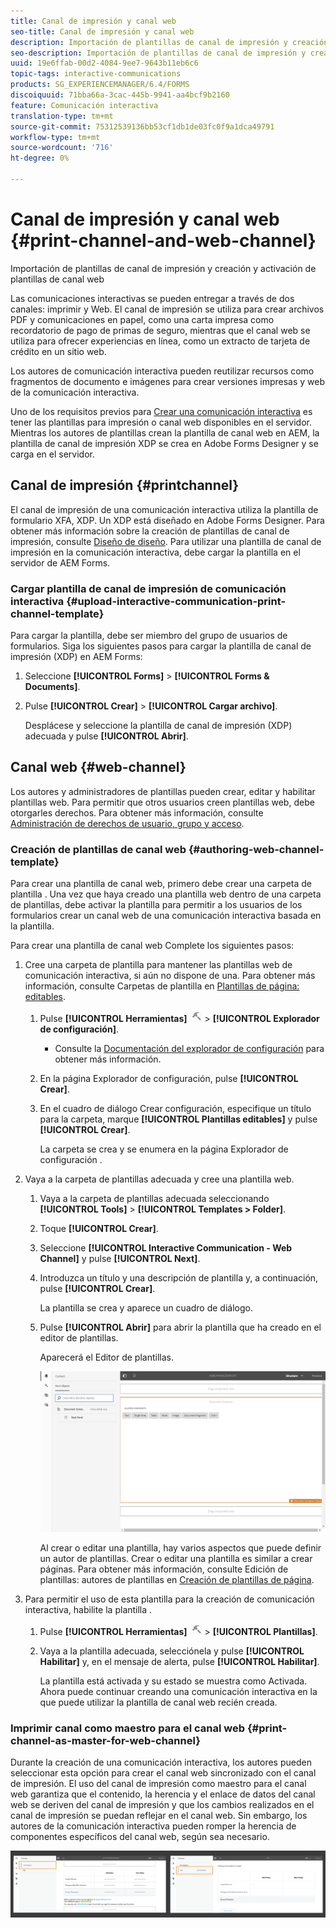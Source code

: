 ```yaml
---
title: Canal de impresión y canal web
seo-title: Canal de impresión y canal web
description: Importación de plantillas de canal de impresión y creación y activación de plantillas de canal web
seo-description: Importación de plantillas de canal de impresión y creación y activación de plantillas de canal web
uuid: 19e6ffab-00d2-4084-9ee7-9643b11eb6c6
topic-tags: interactive-communications
products: SG_EXPERIENCEMANAGER/6.4/FORMS
discoiquuid: 71bba66a-3cac-445b-9941-aa4bcf9b2160
feature: Comunicación interactiva
translation-type: tm+mt
source-git-commit: 75312539136bb53cf1db1de03fc0f9a1dca49791
workflow-type: tm+mt
source-wordcount: '716'
ht-degree: 0%

---
```



# Canal de impresión y canal web {#print-channel-and-web-channel}

Importación de plantillas de canal de impresión y creación y activación de plantillas de canal web

Las comunicaciones interactivas se pueden entregar a través de dos canales: imprimir y Web. El canal de impresión se utiliza para crear archivos PDF y comunicaciones en papel, como una carta impresa como recordatorio de pago de primas de seguro, mientras que el canal web se utiliza para ofrecer experiencias en línea, como un extracto de tarjeta de crédito en un sitio web.

Los autores de comunicación interactiva pueden reutilizar recursos como fragmentos de documento e imágenes para crear versiones impresas y web de la comunicación interactiva.

Uno de los requisitos previos para [Crear una comunicación interactiva](/help/forms/using/create-interactive-communication.md) es tener las plantillas para impresión o canal web disponibles en el servidor. Mientras los autores de plantillas crean la plantilla de canal web en AEM, la plantilla de canal de impresión XDP se crea en Adobe Forms Designer y se carga en el servidor.

## Canal de impresión {#printchannel}

El canal de impresión de una comunicación interactiva utiliza la plantilla de formulario XFA, XDP. Un XDP está diseñado en Adobe Forms Designer. Para obtener más información sobre la creación de plantillas de canal de impresión, consulte [Diseño de diseño](/help/forms/using/layout-design-details.md). Para utilizar una plantilla de canal de impresión en la comunicación interactiva, debe cargar la plantilla en el servidor de AEM Forms.

### Cargar plantilla de canal de impresión de comunicación interactiva {#upload-interactive-communication-print-channel-template}

Para cargar la plantilla, debe ser miembro del grupo de usuarios de formularios. Siga los siguientes pasos para cargar la plantilla de canal de impresión (XDP) en AEM Forms:

1. Seleccione **[!UICONTROL Forms]** > **[!UICONTROL Forms &amp; Documents]**.

1. Pulse **[!UICONTROL Crear]** > **[!UICONTROL Cargar archivo]**.

   Desplácese y seleccione la plantilla de canal de impresión (XDP) adecuada y pulse **[!UICONTROL Abrir]**.

## Canal web {#web-channel}

Los autores y administradores de plantillas pueden crear, editar y habilitar plantillas web. Para permitir que otros usuarios creen plantillas web, debe otorgarles derechos. Para obtener más información, consulte [Administración de derechos de usuario, grupo y acceso](/help/sites-administering/user-group-ac-admin.md).

### Creación de plantillas de canal web {#authoring-web-channel-template}

Para crear una plantilla de canal web, primero debe crear una carpeta de plantilla . Una vez que haya creado una plantilla web dentro de una carpeta de plantillas, debe activar la plantilla para permitir a los usuarios de los formularios crear un canal web de una comunicación interactiva basada en la plantilla.

Para crear una plantilla de canal web Complete los siguientes pasos:

1. Cree una carpeta de plantilla para mantener las plantillas web de comunicación interactiva, si aún no dispone de una. Para obtener más información, consulte Carpetas de plantilla en [Plantillas de página: editables](/help/sites-developing/page-templates-editable.md).

   1. Pulse **[!UICONTROL Herramientas]** ![herramientas-1](assets/tools-1.png) > **[!UICONTROL Explorador de configuración]**.
      * Consulte la [Documentación del explorador de configuración](/help/sites-administering/configurations.md) para obtener más información.
   1. En la página Explorador de configuración, pulse **[!UICONTROL Crear]**.
   1. En el cuadro de diálogo Crear configuración, especifique un título para la carpeta, marque **[!UICONTROL Plantillas editables]** y pulse **[!UICONTROL Crear]**.

      La carpeta se crea y se enumera en la página Explorador de configuración .

1. Vaya a la carpeta de plantillas adecuada y cree una plantilla web.

   1. Vaya a la carpeta de plantillas adecuada seleccionando **[!UICONTROL Tools]** > **[!UICONTROL Templates > Folder]**.
   1. Toque **[!UICONTROL Crear]**.
   1. Seleccione **[!UICONTROL Interactive Communication - Web Channel]** y pulse **[!UICONTROL Next]**.
   1. Introduzca un título y una descripción de plantilla y, a continuación, pulse **[!UICONTROL Crear]**.

      La plantilla se crea y aparece un cuadro de diálogo.

   1. Pulse **[!UICONTROL Abrir]** para abrir la plantilla que ha creado en el editor de plantillas.

      Aparecerá el Editor de plantillas.

      ![webchanneltemplate](assets/webchanneltemplate.png)

      Al crear o editar una plantilla, hay varios aspectos que puede definir un autor de plantillas. Crear o editar una plantilla es similar a crear páginas. Para obtener más información, consulte Edición de plantillas: autores de plantillas en [Creación de plantillas de página](/help/sites-authoring/templates.md).

1. Para permitir el uso de esta plantilla para la creación de comunicación interactiva, habilite la plantilla .

   1. Pulse **[!UICONTROL Herramientas]** ![herramientas-1](assets/tools-1.png) > **[!UICONTROL Plantillas]**.
   1. Vaya a la plantilla adecuada, selecciónela y pulse **[!UICONTROL Habilitar]** y, en el mensaje de alerta, pulse **[!UICONTROL Habilitar]**.

      La plantilla está activada y su estado se muestra como Activada. Ahora puede continuar creando una comunicación interactiva en la que puede utilizar la plantilla de canal web recién creada.

### Imprimir canal como maestro para el canal web {#print-channel-as-master-for-web-channel}

Durante la creación de una comunicación interactiva, los autores pueden seleccionar esta opción para crear el canal web sincronizado con el canal de impresión. El uso del canal de impresión como maestro para el canal web garantiza que el contenido, la herencia y el enlace de datos del canal web se deriven del canal de impresión y que los cambios realizados en el canal de impresión se puedan reflejar en el canal web. Sin embargo, los autores de la comunicación interactiva pueden romper la herencia de componentes específicos del canal web, según sea necesario.

![printweb_2-2](assets/printweb_2-2.png)

